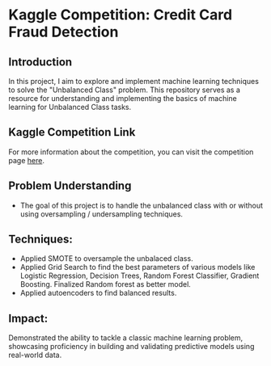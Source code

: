 # Kaggle Competition: Credit Card Fraud Detection

## Introduction
In this project, I aim to explore and implement machine learning techniques to solve the "Unbalanced Class" problem. This repository serves as a resource for understanding and implementing the basics of machine learning for Unbalanced Class tasks.

## Kaggle Competition Link
For more information about the competition, you can visit the competition page [here](https://www.kaggle.com/competitions/affel-ds2-credit-card/data).

## Problem Understanding
- The goal of this project is to handle the unbalanced class with or without using oversampling / undersampling techniques.

## Techniques:
- Applied SMOTE to oversample the unbalaced class.
- Applied Grid Search to find the best parameters of various models like Logistic Regression, Decision Trees, Random Forest Classifier, Gradient Boosting. Finalized Random forest as better model.
- Applied autoencoders to find balanced results.

## Impact:
Demonstrated the ability to tackle a classic machine learning problem, showcasing proficiency in building and validating predictive models using real-world data.
